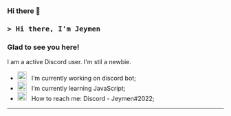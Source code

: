 ### Hi there 👋
### <samp>&gt; Hi there, I'm Jeymen</samp>
### Glad to see you here! 

I am a active Discord user. I'm stil a newbie.

- <img src="https://github.com/Gapur/Gapur/blob/main/assets/developer.gif?raw=true" width="21" />&nbsp;&nbsp; I’m currently working on discord bot;
- <img src="https://github.com/Gapur/Gapur/blob/main/assets/lightning.gif?raw=true" width="21" />&nbsp;&nbsp; I’m currently learning JavaScript;
- <img src="https://github.com/Gapur/Gapur/blob/main/assets/letterbox.gif?raw=true" width="21" />&nbsp;&nbsp; How to reach me: Discord - Jeymen#2022;
---

